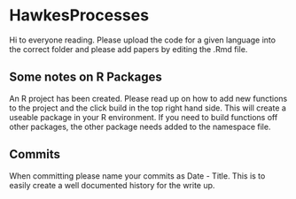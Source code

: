 # HawkesProcesses
Hi to everyone reading. Please upload the code for a given language into the correct folder and please add papers by editing the .Rmd file.

## Some notes on R Packages

An R project has been created. Please read up on how to add new functions to the project and the click build in the top right hand side. This will create a useable package in your R environment. If you need to build functions off other packages, the other package needs added to the namespace file.

## Commits

When committing please name your commits as Date - Title. This is to easily create a well documented history for the write up.
